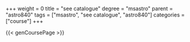 +++
weight = 0
title = "see catalogue"
degree = "msastro"
parent = "astro840"
tags = ["msastro", "see catalogue", "astro840"]
categories = ["course"]
+++

{{< genCoursePage >}}
